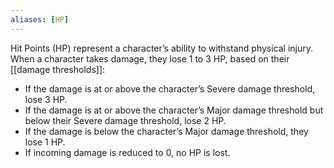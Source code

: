 ```yaml
---
aliases: [HP]
---
```

Hit Points (HP) represent a character’s ability to withstand physical injury. When a character takes damage, they lose 1 to 3 HP, based on their [[damage thresholds]]:

- If the damage is at or above the character’s Severe damage threshold, lose 3 HP.
- If the damage is at or above the character’s Major damage threshold but below their Severe damage threshold, lose 2 HP.
- If the damage is below the character’s Major damage threshold, they lose 1 HP.
- If incoming damage is reduced to 0, no HP is lost.
